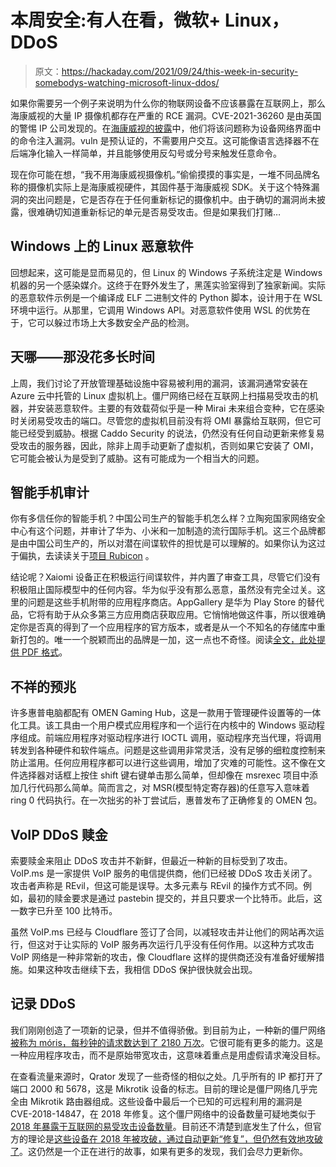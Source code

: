 # 本周安全:有人在看，微软+ Linux，DDoS

> 原文：<https://hackaday.com/2021/09/24/this-week-in-security-somebodys-watching-microsoft-linux-ddos/>

如果你需要另一个例子来说明为什么你的物联网设备不应该暴露在互联网上，那么海康威视的大量 IP 摄像机都存在严重的 RCE 漏洞。CVE-2021-36260 是由英国的警惕 IP 公司发现的。在[海康威视的披露](https://www.hikvision.com/en/support/cybersecurity/security-advisory/security-notification-command-injection-vulnerability-in-some-hikvision-products/)中，他们将该问题称为设备网络界面中的命令注入漏洞。vuln 是预认证的，不需要用户交互。这可能像语言选择器不在后端净化输入一样简单，并且能够使用反勾号或分号来触发任意命令。

现在你可能在想，“我不用海康威视摄像机。”偷偷摸摸的事实是，一堆不同品牌名称的摄像机实际上是海康威视硬件，其固件基于海康威视 SDK。关于这个特殊漏洞的突出问题是，它是否存在于任何重新标记的摄像机中。由于确切的漏洞尚未披露，很难确切知道重新标记的单元是否易受攻击。但是如果我们打赌…

## Windows 上的 Linux 恶意软件

回想起来，这可能是显而易见的，但 Linux 的 Windows 子系统注定是 Windows 机器的另一个感染媒介。这终于在野外发生了，黑莲实验室得到了独家新闻。实际的恶意软件示例是一个编译成 ELF 二进制文件的 Python 脚本，设计用于在 WSL 环境中运行。从那里，它调用 Windows API。对恶意软件使用 WSL 的优势在于，它可以躲过市场上大多数安全产品的检测。

## 天哪——那没花多长时间

上周，我们讨论了开放管理基础设施中容易被利用的漏洞，该漏洞通常安装在 Azure 云中托管的 Linux 虚拟机上。僵尸网络已经在互联网上扫描易受攻击的机器，并安装恶意软件。主要的有效载荷似乎是一种 Mirai 未来组合变种，它在感染时关闭易受攻击的端口。尽管您的虚拟机目前没有将 OMI 暴露给互联网，但它可能已经受到威胁。根据 Caddo Security 的说法，仍然没有任何自动更新来修复易受攻击的服务器，因此，除非上周手动更新了虚拟机，否则如果它安装了 OMI，它可能会被认为是受到了威胁。这有可能成为一个相当大的问题。

## 智能手机审计

你有多信任你的智能手机？中国公司生产的智能手机怎么样？立陶宛国家网络安全中心有这个问题，并审计了华为、小米和一加制造的流行国际手机。这三个品牌都是由中国公司生产的，所以对潜在间谍软件的担忧是可以理解的。如果你认为这过于偏执，去读读关于[项目 Rubicon](https://hackaday.com/2020/03/02/project-rubicon-the-nsa-secretly-sold-flawed-encryption-for-decades/) 。

结论呢？Xaiomi 设备正在积极运行间谍软件，并内置了审查工具，尽管它们没有积极阻止国际模型中的任何内容。华为似乎没有那么恶意，虽然没有完全过关。这里的问题是这些手机附带的应用程序商店。AppGallery 是华为 Play Store 的替代品，它将有助于从众多第三方应用商店获取应用。它悄悄地做这件事，所以很难确定你是否真的得到了一个应用程序的官方版本，或者是从一个不知名的存储库中重新打包的。唯一一个脱颖而出的品牌是一加，这一点也不奇怪。阅读[全文，此处提供 PDF 格式](https://www.nksc.lt/doc/en/analysis/2021-08-23_5G-CN-analysis_env3.pdf)。

## 不祥的预兆

许多惠普电脑都配有 OMEN Gaming Hub，这是一款用于管理硬件设置等的一体化工具。该工具由一个用户模式应用程序和一个运行在内核中的 Windows 驱动程序组成。前端应用程序对驱动程序进行 IOCTL 调用，驱动程序充当代理，将调用转发到各种硬件和软件端点。问题是这些调用非常灵活，没有足够的细粒度控制来防止滥用。任何应用程序都可以进行这些调用，增加了灾难的可能性。这不像在文件选择器对话框上按住 shift 键右键单击那么简单，但却像在 msrexec 项目中添加几行代码那么简单。简而言之，对 MSR(模型特定寄存器)的任意写入意味着 ring 0 代码执行。在一次拙劣的补丁尝试后，惠普发布了正确修复的 OMEN 包。

## VoIP DDoS 赎金

索要赎金来阻止 DDoS 攻击并不新鲜，但最近一种新的目标受到了攻击。VoIP.ms 是一家提供 VoIP 服务的电信提供商，他们已经被 DDoS 攻击关闭了。攻击者声称是 REvil，但这可能是误导。太多元素与 REvil 的操作方式不同。例如，最初的赎金要求是通过 pastebin 提交的，并且只要求一个比特币。此后，这一数字已升至 100 比特币。

虽然 VoIP.ms 已经与 Cloudflare 签订了合同，以减轻攻击并让他们的网站再次运行，但这对于让实际的 VoIP 服务再次运行几乎没有任何作用。以这种方式攻击 VoIP 网络是一种非常新的攻击，像 Cloudflare 这样的提供商还没有准备好缓解措施。如果这种攻击继续下去，我相信 DDoS 保护很快就会出现。

## 记录 DDoS

我们刚刚创造了一项新的记录，但并不值得骄傲。到目前为止，一种新的僵尸网络[被称为 móris，每秒钟的请求数达到了 2180 万次](https://blog.qrator.net/en/meris-botnet-climbing-to-the-record_142/)。它很可能有更多的能力。这是一种应用程序攻击，而不是原始带宽攻击，这意味着重点是用虚假请求淹没目标。

在查看流量来源时，Qrator 发现了一些奇怪的相似之处。几乎所有的 IP 都打开了端口 2000 和 5678，这是 Mikrotik 设备的标志。目前的理论是僵尸网络几乎完全由 Mikrotik 路由器组成。这些设备中最后一个已知的可远程利用的漏洞是 CVE-2018-14847，在 2018 年修复。这个僵尸网络中的设备数量可疑地类似于[2018 年暴露于互联网的易受攻击设备数量](https://blog.netlab.360.com/7500-mikrotik-routers-are-forwarding-owners-traffic-to-the-attackers-how-is-yours-en/)。目前还不清楚到底发生了什么，但官方的理论是[这些设备在 2018 年被攻破，通过自动更新“修复”，但仍然有效地攻破了](https://blog.mikrotik.com/security/meris-botnet.html)。这仍然是一个正在进行的故事，如果有更多的发现，我们会尽力更新你。